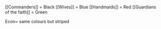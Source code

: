 [[Commanders]] = Black
[[Wives]] = Blue
[[Handmaids]] = Red
[[Guardians of the faith]] = Green

Econ= same colours but striped
